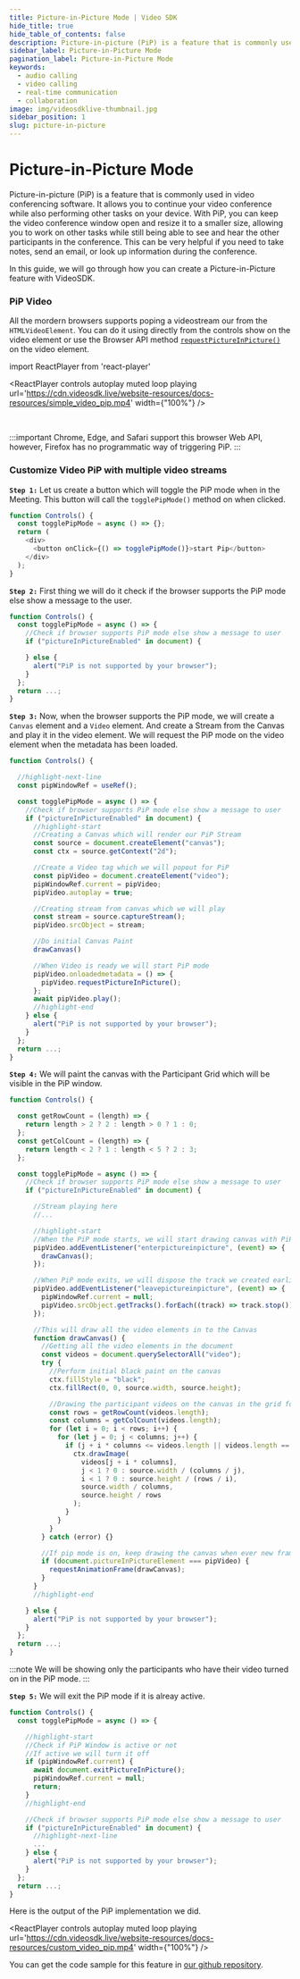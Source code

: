 ```yaml
---
title: Picture-in-Picture Mode | Video SDK
hide_title: true
hide_table_of_contents: false
description: Picture-in-picture (PiP) is a feature that is commonly used in video conferencing software. It allows you to continue your video conference while also performing other tasks on your device.
sidebar_label: Picture-in-Picture Mode
pagination_label: Picture-in-Picture Mode
keywords:
  - audio calling
  - video calling
  - real-time communication
  - collaboration
image: img/videosdklive-thumbnail.jpg
sidebar_position: 1
slug: picture-in-picture
---
```


# Picture-in-Picture Mode

Picture-in-picture (PiP) is a feature that is commonly used in video conferencing software. It allows you to continue your video conference while also performing other tasks on your device. With PiP, you can keep the video conference window open and resize it to a smaller size, allowing you to work on other tasks while still being able to see and hear the other participants in the conference. This can be very helpful if you need to take notes, send an email, or look up information during the conference.

In this guide, we will go through how you can create a Picture-in-Picture feature with VideoSDK.

### PiP Video

All the mordern browsers supports poping a videostream our from the `HTMLVideoElement`. You can do it using directly from the controls show on the video element or use the Browser API method [`requestPictureInPicture()`](https://developer.mozilla.org/en-US/docs/Web/API/HTMLVideoElement/requestPictureInPicture) on the video element.

import ReactPlayer from 'react-player'

<ReactPlayer controls autoplay muted loop playing url='https://cdn.videosdk.live/website-resources/docs-resources/simple_video_pip.mp4' width={"100%"} />

<br/>

:::important
Chrome, Edge, and Safari support this browser Web API, however, Firefox has no programmatic way of triggering PiP.
:::

### Customize Video PiP with multiple video streams

**`Step 1:`** Let us create a button which will toggle the PiP mode when in the Meeting. This button will call the `togglePipMode()` method on when clicked.

```js
function Controls() {
  const togglePipMode = async () => {};
  return (
    <div>
      <button onClick={() => togglePipMode()}>start Pip</button>
    </div>
  );
}
```

**`Step 2:`** First thing we will do it check if the browser supports the PiP mode else show a message to the user.

```js
function Controls() {
  const togglePipMode = async () => {
    //Check if browser supports PiP mode else show a message to user
    if ("pictureInPictureEnabled" in document) {

    } else {
      alert("PiP is not supported by your browser");
    }
  };
  return ...;
}
```

**`Step 3:`** Now, when the browser supports the PiP mode, we will create a `Canvas` element and a `Video` element. And create a Stream from the Canvas and play it in the video element. We will request the PiP mode on the video element when the metadata has been loaded.

```js
function Controls() {

  //highlight-next-line
  const pipWindowRef = useRef();

  const togglePipMode = async () => {
    //Check if browser supports PiP mode else show a message to user
    if ("pictureInPictureEnabled" in document) {
      //highlight-start
      //Creating a Canvas which will render our PiP Stream
      const source = document.createElement("canvas");
      const ctx = source.getContext("2d");

      //Create a Video tag which we will popout for PiP
      const pipVideo = document.createElement("video");
      pipWindowRef.current = pipVideo;
      pipVideo.autoplay = true;

      //Creating stream from canvas which we will play
      const stream = source.captureStream();
      pipVideo.srcObject = stream;

      //Do initial Canvas Paint
      drawCanvas()

      //When Video is ready we will start PiP mode
      pipVideo.onloadedmetadata = () => {
        pipVideo.requestPictureInPicture();
      };
      await pipVideo.play();
      //highlight-end
    } else {
      alert("PiP is not supported by your browser");
    }
  };
  return ...;
}
```

**`Step 4:`** We will paint the canvas with the Participant Grid which will be visible in the PiP window.

```js
function Controls() {

  const getRowCount = (length) => {
    return length > 2 ? 2 : length > 0 ? 1 : 0;
  };
  const getColCount = (length) => {
    return length < 2 ? 1 : length < 5 ? 2 : 3;
  };

  const togglePipMode = async () => {
    //Check if browser supports PiP mode else show a message to user
    if ("pictureInPictureEnabled" in document) {

      //Stream playing here
      //...

      //highlight-start
      //When the PiP mode starts, we will start drawing canvas with PiP view
      pipVideo.addEventListener("enterpictureinpicture", (event) => {
        drawCanvas();
      });

      //When PiP mode exits, we will dispose the track we created earlier
      pipVideo.addEventListener("leavepictureinpicture", (event) => {
        pipWindowRef.current = null;
        pipVideo.srcObject.getTracks().forEach((track) => track.stop());
      });

      //This will draw all the video elements in to the Canvas
      function drawCanvas() {
        //Getting all the video elements in the document
        const videos = document.querySelectorAll("video");
        try {
          //Perform initial black paint on the canvas
          ctx.fillStyle = "black";
          ctx.fillRect(0, 0, source.width, source.height);

          //Drawing the participant videos on the canvas in the grid format
          const rows = getRowCount(videos.length);
          const columns = getColCount(videos.length);
          for (let i = 0; i < rows; i++) {
            for (let j = 0; j < columns; j++) {
              if (j + i * columns <= videos.length || videos.length == 1) {
                ctx.drawImage(
                  videos[j + i * columns],
                  j < 1 ? 0 : source.width / (columns / j),
                  i < 1 ? 0 : source.height / (rows / i),
                  source.width / columns,
                  source.height / rows
                );
              }
            }
          }
        } catch (error) {}

        //If pip mode is on, keep drawing the canvas when ever new frame is requested
        if (document.pictureInPictureElement === pipVideo) {
          requestAnimationFrame(drawCanvas);
        }
      }
      //highlight-end

    } else {
      alert("PiP is not supported by your browser");
    }
  };
  return ...;
}
```

:::note
We will be showing only the participants who have their video turned on in the PiP mode.
:::

**`Step 5:`** We will exit the PiP mode if it is alreay active.

```js
function Controls() {
  const togglePipMode = async () => {

    //highlight-start
    //Check if PiP Window is active or not
    //If active we will turn it off
    if (pipWindowRef.current) {
      await document.exitPictureInPicture();
      pipWindowRef.current = null;
      return;
    }
    //highlight-end

    //Check if browser supports PiP mode else show a message to user
    if ("pictureInPictureEnabled" in document) {
      //highlight-next-line
      ...
    } else {
      alert("PiP is not supported by your browser");
    }
  };
  return ...;
}
```

Here is the output of the PiP implementation we did.

<ReactPlayer controls autoplay muted loop playing url='https://cdn.videosdk.live/website-resources/docs-resources/custom_video_pip.mp4' width={"100%"} />

You can get the code sample for this feature in [our github repository](https://github.com/videosdk-live/videosdk-rtc-react-sdk-example/blob/main/src/meeting/components/BottomBar.js#L47).
